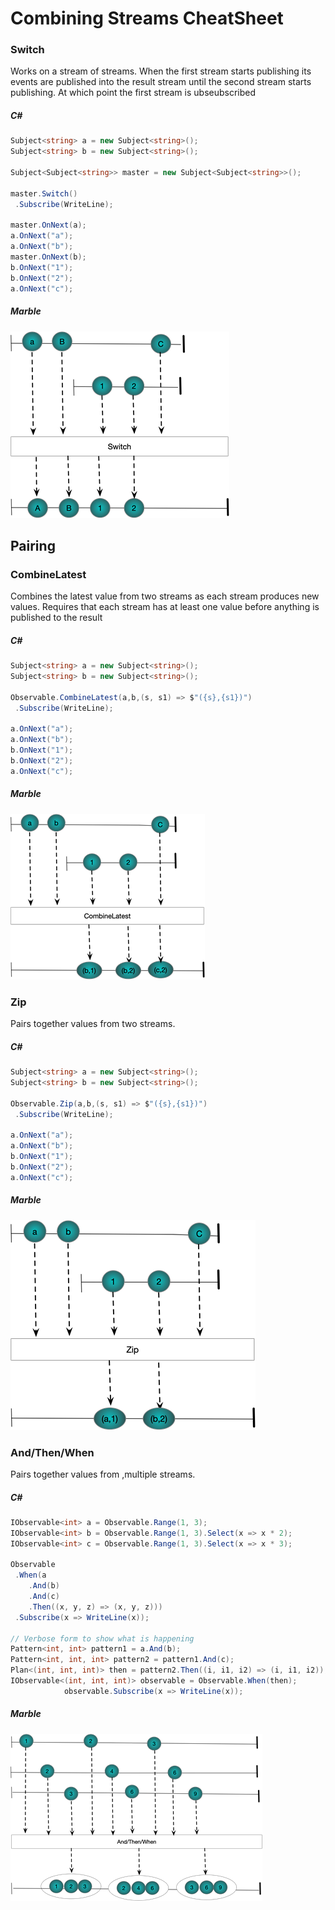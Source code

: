 ﻿# Combining Streams CheatSheet


### Switch
Works on a stream of streams. When the first stream starts
publishing its events are published into the result stream until the second stream starts publishing. At which point the first stream is ubseubscribed

##### C#
```csharp
Subject<string> a = new Subject<string>();
Subject<string> b = new Subject<string>();

Subject<Subject<string>> master = new Subject<Subject<string>>();

master.Switch()
 .Subscribe(WriteLine);

master.OnNext(a);
a.OnNext("a");
a.OnNext("b");
master.OnNext(b);
b.OnNext("1");
b.OnNext("2");
a.OnNext("c");
```
##### Marble
![Switch](Resources/Switch.png)

## Pairing
### CombineLatest
Combines the latest value from two streams as each stream
produces new values. Requires that each stream has at least one value before anything is published to the result

##### C#
```csharp
Subject<string> a = new Subject<string>();
Subject<string> b = new Subject<string>();

Observable.CombineLatest(a,b,(s, s1) => $"({s},{s1})")
 .Subscribe(WriteLine);

a.OnNext("a");
a.OnNext("b");
b.OnNext("1");
b.OnNext("2");
a.OnNext("c");
```
##### Marble
![Combine Latest](Resources/CombineLatest.png)
### Zip
Pairs together values from two streams. 

##### C#
```csharp
Subject<string> a = new Subject<string>();
Subject<string> b = new Subject<string>();

Observable.Zip(a,b,(s, s1) => $"({s},{s1})")
 .Subscribe(WriteLine);

a.OnNext("a");
a.OnNext("b");
b.OnNext("1");
b.OnNext("2");
a.OnNext("c");
```
##### Marble
![Zip](Resources/Zip.png)

### And/Then/When
Pairs together values from ,multiple streams. 

##### C#
```csharp
IObservable<int> a = Observable.Range(1, 3);
IObservable<int> b = Observable.Range(1, 3).Select(x => x * 2);
IObservable<int> c = Observable.Range(1, 3).Select(x => x * 3);

Observable
 .When(a
    .And(b)
    .And(c)
    .Then((x, y, z) => (x, y, z)))
 .Subscribe(x => WriteLine(x));

// Verbose form to show what is happening
Pattern<int, int> pattern1 = a.And(b);
Pattern<int, int, int> pattern2 = pattern1.And(c);
Plan<(int, int, int)> then = pattern2.Then((i, i1, i2) => (i, i1, i2));
IObservable<(int, int, int)> observable = Observable.When(then);
            observable.Subscribe(x => WriteLine(x));
```
##### Marble
![And Then When](Resources/AndThenWhen.png)

